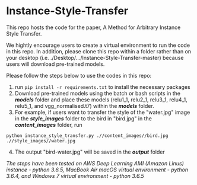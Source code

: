 # Instance-Style-Transfer

This repo hosts the code for the paper, A Method for Arbitrary Instance Style Transfer.

We hightly encourage users to create a virtual environment to run the code in this repo. In addition, please clone this repo within a folder rather than on your desktop (i.e. ./Desktop/.../Instance-Style-Transfer-master) because users will download pre-trained models.


Please follow the steps below to use the codes in this repo:
1. run `pip install -r requirements.txt` to install the necessary packages
2. Download pre-trained models using the batch or bash scripts in the ***models*** folder and place these models (relu1_1, relu2_1, relu3_1, relu4_1, relu5_1, and vgg_normalised.t7) within the ***models*** folder.
3. For example, if users want to transfer the style of the "water.jpg" image in the ***style_images*** folder to the bird in "bird.jpg" in the ***content_images*** folder, run

`python instance_style_transfer.py .//content_images//bird.jpg .//style_images//water.jpg`

4. The output "bird-water.jpg" will be saved in the ***output*** folder






*The steps have been tested on AWS Deep Learning AMI (Amazon Linus) instance - python 3.6.5, MacBook Air macOS virtual environment - python 3.6.4, and Windows 7 virtual environment - python 3.6.5*
